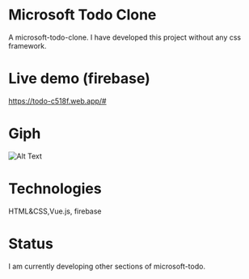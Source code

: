 # Microsoft Todo Clone
A microsoft-todo-clone. I have developed this project without any css framework.

# Live demo (firebase)
https://todo-c518f.web.app/#

# Giph
![Alt Text](https://giphy.com/gifs/EloK5affruM9NQzQvZ)

# Technologies
HTML&CSS,Vue.js, firebase


# Status
I am currently developing other sections of microsoft-todo.



